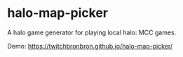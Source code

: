 # halo-map-picker
A halo game generator for playing local halo: MCC games. 


Demo: https://twitchbronbron.github.io/halo-map-picker/
